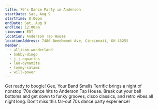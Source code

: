 ```yaml
---
title: 70's Dance Party in Anderson
startDate: Sat, Aug 9
startTime: 8:00pm
endDate: Sat, Aug 9
endTime: 12:00am
timezone: EDT
location: Anderson Tap House
locationAddress: 7480 Beechmont Ave, Cincinnati, OH 45255
member:
  - allison-wonderland
  - bobby-dingo
  - j-j-aquarius
  - leo-dynamite
  - tommy-salami
  - will-power
---
```


Get ready to boogie! Gee, Your Band Smells Terrific brings a night of nonstop '70s dance hits to Anderson Tap House. Break out your bell bottoms and get down to funky grooves, disco classics, and retro vibes all night long. Don’t miss this far-out 70s dance party experience!
